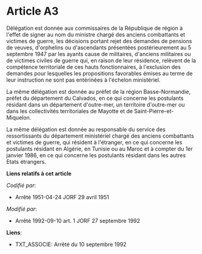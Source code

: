 # Article A3

Délégation est donnée aux commissaires de la République de région à l'effet de signer au nom du ministre chargé des anciens
combattants et victimes de guerre, les décisions portant rejet des demandes de pensions de veuves, d'orphelins ou
d'ascendants présentées postérieurement au 5 septembre 1947 par les ayants cause de militaires, d'anciens militaires ou de
victimes civiles de guerre qui, en raison de leur résidence, relèvent de la compétence territoriale de ces hauts
fonctionnaires, à l'exclusion des demandes pour lesquelles les propositions favorables émises au terme de leur instruction ne
sont pas entérinées à l'échelon ministériel.

La même délégation est donnée au préfet de la région Basse-Normandie, préfet du département du Calvados, en ce qui concerne
les postulants résidant dans un département d'outre-mer, un territoire d'outre-mer ou dans les collectivités territoriales de
Mayotte et de Saint-Pierre-et-Miquelon.

La même délégation est donnée au responsable du service des ressortissants du département ministériel chargé des anciens
combattants et victimes de guerre, qui résident à l'étranger, en ce qui concerne les postulants résidant en Algérie, en
Tunisie ou au Maroc et à compter du 1er janvier 1986, en ce qui concerne les postulants résidant dans les autres Etats
étrangers.

**Liens relatifs à cet article**

_Codifié par_:

  - Arrêté 1951-04-24 JORF 29 avril 1951

_Modifié par_:

  - Arrêté 1992-09-10 art. 1 JORF 27 septembre 1992

**Liens**:

  - TXT_ASSOCIE: Arrêté du 10 septembre 1992
